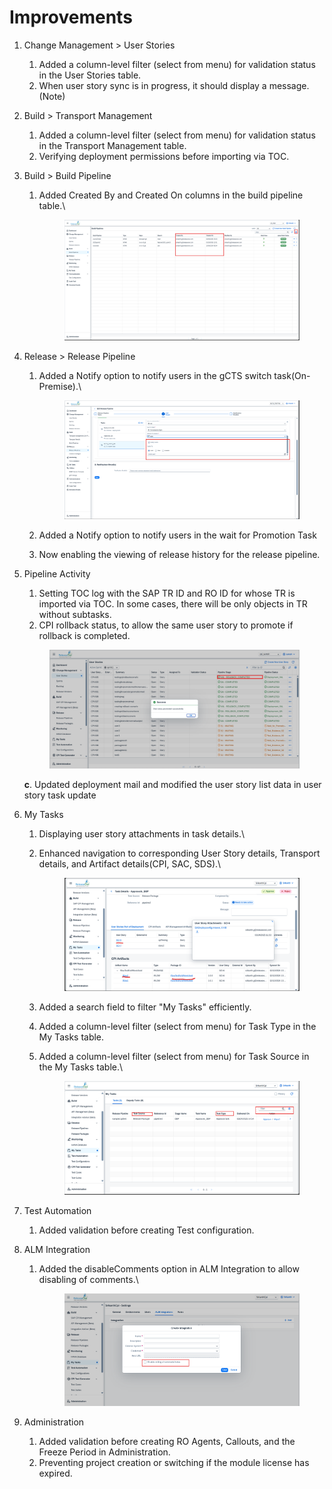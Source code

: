 # Improvements

1. Change Management > User Stories
   1. &#x20;Added a column-level filter (select from menu) for validation status in the User Stories table.
   2. When user story sync is in progress, it should display a message.(Note)
2. Build > Transport Management
   1. Added a column-level filter (select from menu) for validation status in the Transport Management table.
   2. Verifying deployment permissions before importing via TOC.
3. Build > Build Pipeline&#x20;
   1.  Added Created By and Created On columns in the build pipeline table.\


       <figure><img src="../.gitbook/assets/image (5) (1).png" alt=""><figcaption></figcaption></figure>
4. Release > Release Pipeline
   1.  Added a Notify option to notify users in the gCTS switch task(On-Premise).\


       <figure><img src="../.gitbook/assets/image (3) (1).png" alt=""><figcaption></figcaption></figure>
   2. Added a Notify option to notify users in the wait for Promotion Task
   3. Now enabling the viewing of release history for the release pipeline.
5.  Pipeline Activity

    1. Setting TOC log with the SAP TR ID and RO ID for whose TR is imported via TOC. In some cases, there will be only objects in TR without subtasks.
    2. CPI rollback status, to allow the same user story to promote if rollback is completed.&#x20;



    <figure><img src="../.gitbook/assets/image (6).png" alt=""><figcaption></figcaption></figure>

    &#x20; **c**.    Updated deployment mail and modified the user story list data in user story task update
6. My Tasks
   1. Displaying user story attachments in task details.\

   2.  Enhanced navigation to corresponding User Story details, Transport details, and Artifact details(CPI, SAC, SDS).\


       <figure><img src="../.gitbook/assets/image (1).png" alt=""><figcaption></figcaption></figure>
   3. Added a search field to filter "My Tasks" efficiently.
   4. Added a column-level filter (select from menu) for Task Type in the My Tasks table.
   5.  Added a column-level filter (select from menu) for Task Source in the My Tasks table.\


       <figure><img src="../.gitbook/assets/image (2).png" alt=""><figcaption></figcaption></figure>
7. Test Automation
   1. Added validation before creating Test configuration.
8. ALM Integration
   1.  Added the disableComments option in ALM Integration to allow disabling of comments.\


       <figure><img src="../.gitbook/assets/image (3).png" alt=""><figcaption></figcaption></figure>
9. Administration
   1. Added validation before creating RO Agents, Callouts, and the Freeze Period in Administration.
   2. Preventing project creation or switching if the module license has expired.

